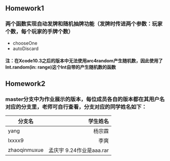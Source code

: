 ## Homework1
### 两个函数实现自动发牌和随机抽牌功能（发牌时传进两个参数：玩家个数，每个玩家的手牌个数）
- chooseOne
- autoDiscard

#### 注：在Xcode10.3之后的版本中无法使用arc4random产生随机数，因此使用了Int.random(in: range)这个Int自带的产生随机数的函数

## Homework2
### master分支中为作业展示的版本，每位成员各自的版本都在其用户名对应的分支里，老师可自行查看，分支对应的同学姓名如下：
分支名|学生姓名
---|---:
yang| 杨宗霖
lxxxx9| 李爽
zhaoqinmuxue| 孟庆宇 9.24作业是aaa.rar

